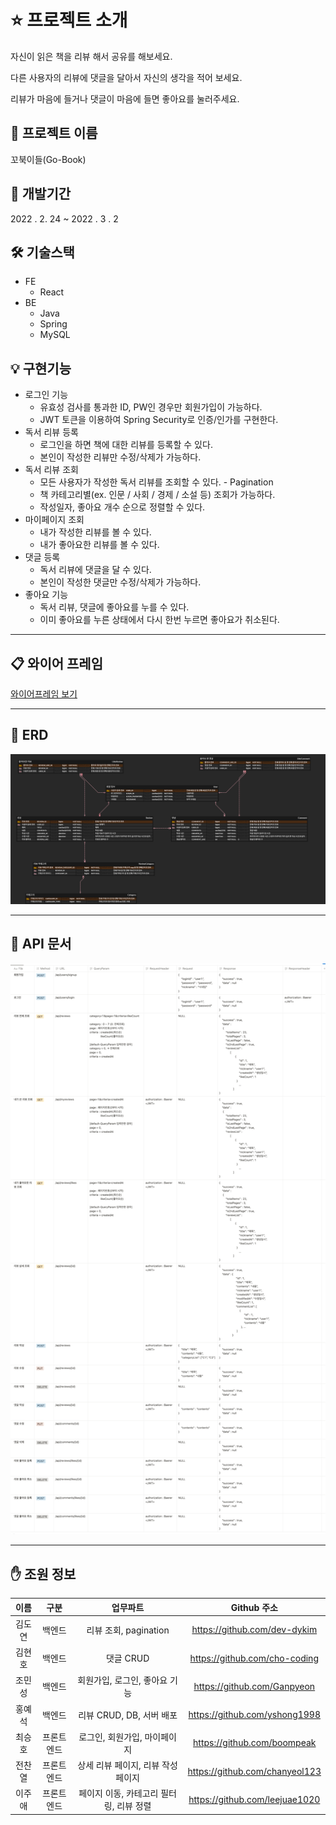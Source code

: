 # ⭐️ 프로젝트 소개

자신이 읽은 책을 리뷰 해서 공유를 해보세요.

다른 사용자의 리뷰에 댓글을 달아서 자신의 생각을 적어 보세요.

리뷰가 마음에 들거나 댓글이 마음에 들면 좋아요를 눌러주세요.

## 🐢 프로젝트 이름

꼬북이들(Go-Book)

## 📆 개발기간

2022 . 2. 24 ~ 2022 . 3 . 2

## 🛠️ 기술스택

- FE
    - React
- BE
    - Java
    - Spring
    - MySQL

## 💡 구현기능
- 로그인 기능
    - 유효성 검사를 통과한 ID, PW인 경우만 회원가입이 가능하다.
    - JWT 토큰을 이용하여 Spring Security로 인증/인가를 구현한다.
- 독서 리뷰 등록
    - 로그인을 하면 책에 대한 리뷰를 등록할 수 있다.
    - 본인이 작성한 리뷰만 수정/삭제가 가능하다.
- 독서 리뷰 조회
    - 모든 사용자가 작성한 독서 리뷰를 조회할 수 있다. - Pagination
    - 책 카테고리별(ex. 인문 / 사회 / 경제 / 소설 등) 조회가 가능하다.
    - 작성일자, 좋아요 개수 순으로 정렬할 수 있다.
- 마이페이지 조회
    - 내가 작성한 리뷰를 볼 수 있다.
    - 내가 좋아요한 리뷰를 볼 수 있다.
- 댓글 등록
    - 독서 리뷰에 댓글을 달 수 있다.
    - 본인이 작성한 댓글만 수정/삭제가 가능하다.
- 좋아요 기능
    - 독서 리뷰, 댓글에 좋아요를 누를 수 있다.
    - 이미 좋아요를 누른 상태에서 다시 한번 누르면 좋아요가 취소된다.

---

## 📋 와이어 프레임

[와이어프레임 보기](https://www.figma.com/file/pXVtDukCzJHbO0VN8O2rjH/Untitled?node-id=0%3A1&t=BDRI1YjfzprBuk7I-1)

---

## 📄 ERD
![ERD](https://github.com/mini-project-team3/BE/blob/develop/document/erd.png?raw=true)

---

## 📜 API 문서
![API](https://github.com/mini-project-team3/BE/blob/develop/document/api.png?raw=true)

---
## ✋ 조원 정보
|이름|  구분   |        업무파트        |           Github 주소           |
|:---:|:-----:|:------------------:|:-----------------------------:|
|김도연|  백엔드  | 리뷰 조회, pagination  |  https://github.com/dev-dykim |
|김현호|  백엔드  |      댓글 CRUD       | https://github.com/cho-coding |
|조민성|  백엔드  | 회원가입, 로그인, 좋아요 기능  |  https://github.com/Ganpyeon  |
|홍예석|  백엔드  | 리뷰 CRUD, DB, 서버 배포 | https://github.com/yshong1998 |
|최승호| 프론트엔드 | 로그인, 회원가입, 마이페이지 |  https://github.com/boompeak  |
|전찬열| 프론트엔드 | 상세 리뷰 페이지, 리뷰 작성 페이지 | https://github.com/chanyeol123 |
|이주애| 프론트엔드 | 페이지 이동, 카테고리 필터링, 리뷰 정렬 | https://github.com/leejuae1020 |

